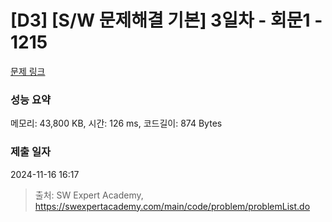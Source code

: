 # [D3] [S/W 문제해결 기본] 3일차 - 회문1 - 1215 

[문제 링크](https://swexpertacademy.com/main/code/problem/problemDetail.do?contestProbId=AV14QpAaAAwCFAYi) 

### 성능 요약

메모리: 43,800 KB, 시간: 126 ms, 코드길이: 874 Bytes

### 제출 일자

2024-11-16 16:17



> 출처: SW Expert Academy, https://swexpertacademy.com/main/code/problem/problemList.do